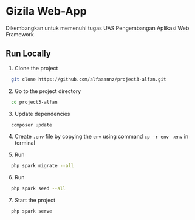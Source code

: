 # Gizila Web-App

Dikembangkan untuk memenuhi tugas UAS Pengembangan Aplikasi Web Framework


## Run Locally

1. Clone the project

```bash
  git clone https://github.com/alfaaannz/project3-alfan.git
```

2. Go to the project directory

```bash
  cd project3-alfan
```

3. Update dependencies

```bash
  composer update
```

4. Create `.env` file by copying the `env` using command `cp -r env .env` in terminal

5. Run

```bash
  php spark migrate --all
```
6. Run

```bash
  php spark seed --all
```
7. Start the project

```bash
  php spark serve
```

